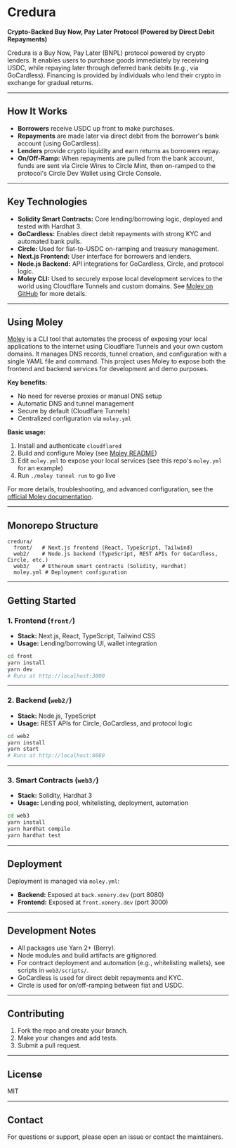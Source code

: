 # Credura

**Crypto-Backed Buy Now, Pay Later Protocol (Powered by Direct Debit Repayments)**

Credura is a Buy Now, Pay Later (BNPL) protocol powered by crypto lenders. It enables users to purchase goods immediately by receiving USDC, while repaying later through deferred bank debits (e.g., via GoCardless). Financing is provided by individuals who lend their crypto in exchange for gradual returns.

---

## How It Works

- **Borrowers** receive USDC up front to make purchases.
- **Repayments** are made later via direct debit from the borrower's bank account (using GoCardless).
- **Lenders** provide crypto liquidity and earn returns as borrowers repay.
- **On/Off-Ramp:** When repayments are pulled from the bank account, funds are sent via Circle Wires to Circle Mint, then on-ramped to the protocol's Circle Dev Wallet using Circle Console.

---

## Key Technologies

- **Solidity Smart Contracts:** Core lending/borrowing logic, deployed and tested with Hardhat 3.
- **GoCardless:** Enables direct debit repayments with strong KYC and automated bank pulls.
- **Circle:** Used for fiat-to-USDC on-ramping and treasury management.
- **Next.js Frontend:** User interface for borrowers and lenders.
- **Node.js Backend:** API integrations for GoCardless, Circle, and protocol logic.
- **Moley CLI:** Used to securely expose local development services to the world using Cloudflare Tunnels and custom domains. See [Moley on GitHub](https://github.com/stupside/moley) for more details.

---

## Using Moley

[Moley](https://github.com/stupside/moley) is a CLI tool that automates the process of exposing your local applications to the internet using Cloudflare Tunnels and your own custom domains. It manages DNS records, tunnel creation, and configuration with a single YAML file and command. This project uses Moley to expose both the frontend and backend services for development and demo purposes.

**Key benefits:**
- No need for reverse proxies or manual DNS setup
- Automatic DNS and tunnel management
- Secure by default (Cloudflare Tunnels)
- Centralized configuration via `moley.yml`

**Basic usage:**
1. Install and authenticate `cloudflared`
2. Build and configure Moley (see [Moley README](https://github.com/stupside/moley#readme))
3. Edit `moley.yml` to expose your local services (see this repo's `moley.yml` for an example)
4. Run `./moley tunnel run` to go live

For more details, troubleshooting, and advanced configuration, see the [official Moley documentation](https://github.com/stupside/moley#readme).

---

## Monorepo Structure

```
credura/
  front/   # Next.js frontend (React, TypeScript, Tailwind)
  web2/    # Node.js backend (TypeScript, REST APIs for GoCardless, Circle, etc.)
  web3/    # Ethereum smart contracts (Solidity, Hardhat)
  moley.yml # Deployment configuration
```

---

## Getting Started

### 1. Frontend (`front/`)

- **Stack:** Next.js, React, TypeScript, Tailwind CSS
- **Usage:** Lending/borrowing UI, wallet integration

```bash
cd front
yarn install
yarn dev
# Runs at http://localhost:3000
```

---

### 2. Backend (`web2/`)

- **Stack:** Node.js, TypeScript
- **Usage:** REST APIs for Circle, GoCardless, and protocol logic

```bash
cd web2
yarn install
yarn start
# Runs at http://localhost:8080
```

---

### 3. Smart Contracts (`web3/`)

- **Stack:** Solidity, Hardhat 3
- **Usage:** Lending pool, whitelisting, deployment, automation

```bash
cd web3
yarn install
yarn hardhat compile
yarn hardhat test
```

---

## Deployment

Deployment is managed via `moley.yml`:

- **Backend:** Exposed at `back.xonery.dev` (port 8080)
- **Frontend:** Exposed at `front.xonery.dev` (port 3000)

---

## Development Notes

- All packages use Yarn 2+ (Berry).
- Node modules and build artifacts are gitignored.
- For contract deployment and automation (e.g., whitelisting wallets), see scripts in `web3/scripts/`.
- GoCardless is used for direct debit repayments and KYC.
- Circle is used for on/off-ramping between fiat and USDC.

---

## Contributing

1. Fork the repo and create your branch.
2. Make your changes and add tests.
3. Submit a pull request.

---

## License

MIT

---

## Contact

For questions or support, please open an issue or contact the maintainers. 